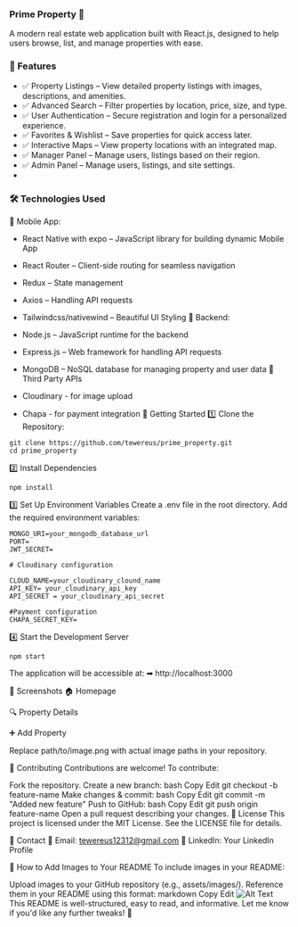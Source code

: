### Prime Property 🏡
A modern real estate web application built with React.js, designed to help users browse, list, and manage properties with ease.

### 🚀 Features
- ✅ Property Listings – View detailed property listings with images, descriptions, and amenities.
- ✅ Advanced Search – Filter properties by location, price, size, and type.
- ✅ User Authentication – Secure registration and login for a personalized experience.
- ✅ Favorites & Wishlist – Save properties for quick access later.
- ✅ Interactive Maps – View property locations with an integrated map.
- ✅ Manager Panel – Manage users, listings based on their region.
- ✅ Admin Panel – Manage users, listings, and site settings.
- 
### 🛠 Technologies Used
🔹 Mobile App:

- React Native with expo – JavaScript library for building dynamic Mobile App
- React Router – Client-side routing for seamless navigation
- Redux – State management
- Axios – Handling API requests
- Tailwindcss/nativewind – Beautiful UI Styling
🔹 Backend:

- Node.js – JavaScript runtime for the backend
- Express.js – Web framework for handling API requests
- MongoDB – NoSQL database for managing property and user data
🔹 Third Party APIs

- Cloudinary - for image upload
- Chapa - for payment integration
📌 Getting Started
1️⃣ Clone the Repository:
```
git clone https://github.com/tewereus/prime_property.git
cd prime_property
```
2️⃣ Install Dependencies
```
npm install
```
3️⃣ Set Up Environment Variables
Create a .env file in the root directory.
Add the required environment variables:
```
MONGO_URI=your_mongodb_database_url
PORT=
JWT_SECRET=

# Cloudinary configuration

CLOUD_NAME=your_cloudinary_clound_name
API_KEY= your_cloudinary_api_key
API_SECRET = your_cloudinary_api_secret

#Payment configuration
CHAPA_SECRET_KEY=

```
4️⃣ Start the Development Server
```
npm start
```
The application will be accessible at:
➡ http://localhost:3000

📸 Screenshots
🏠 Homepage

🔍 Property Details

➕ Add Property

Replace path/to/image.png with actual image paths in your repository.

🤝 Contributing
Contributions are welcome! To contribute:

Fork the repository.
Create a new branch:
bash
Copy
Edit
git checkout -b feature-name
Make changes & commit:
bash
Copy
Edit
git commit -m "Added new feature"
Push to GitHub:
bash
Copy
Edit
git push origin feature-name
Open a pull request describing your changes.
📜 License
This project is licensed under the MIT License. See the LICENSE file for details.

📩 Contact
📧 Email: tewereus12312@gmail.com
🔗 LinkedIn: Your LinkedIn Profile

📢 How to Add Images to Your README
To include images in your README:

Upload images to your GitHub repository (e.g., assets/images/).
Reference them in your README using this format:
markdown
Copy
Edit
![Alt Text](assets/images/homepage.png)
This README is well-structured, easy to read, and informative. Let me know if you'd like any further tweaks! 🚀
